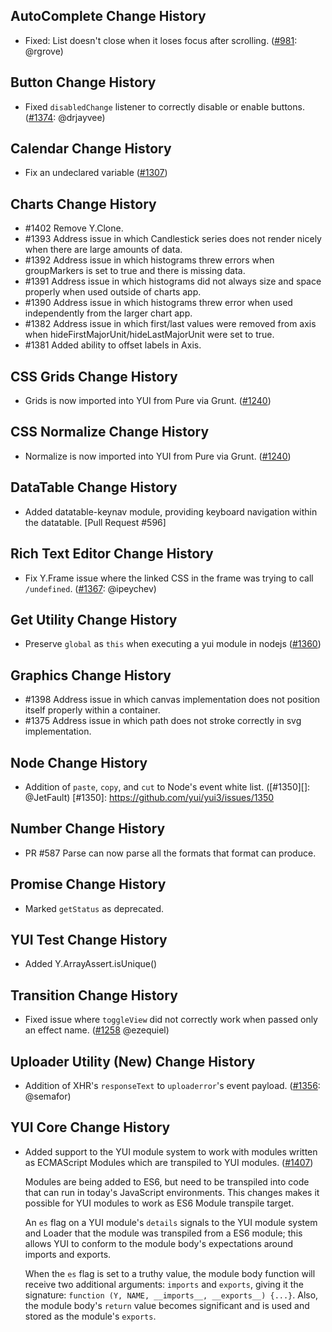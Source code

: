 ## AutoComplete Change History

* Fixed: List doesn't close when it loses focus after scrolling.
  ([#981][]: @rgrove)

[#981]: https://github.com/yui/yui3/issues/981

## Button Change History


* Fixed `disabledChange` listener to correctly disable or enable 
  buttons. ([#1374][]: @drjayvee)

[#1374]: https://github.com/yui/yui3/pull/1374

## Calendar Change History


* Fix an undeclared variable ([#1307][])

[#1307]: https://github.com/yui/yui3/issues/1307

## Charts Change History


* #1402 Remove Y.Clone.
* #1393 Address issue in which Candlestick series does not render nicely when there are large amounts of data.
* #1392 Address issue in which histograms threw errors when groupMarkers is set to true and there is missing data.
* #1391 Address issue in which histograms did not always size and space properly when used outside of charts app.
* #1390 Address issue in which histograms threw error when used independently from the larger chart app.
* #1382 Address issue in which first/last values were removed from axis when hideFirstMajorUnit/hideLastMajorUnit were set to true.
* #1381 Added ability to offset labels in Axis.

## CSS Grids Change History


* Grids is now imported into YUI from Pure via Grunt. ([#1240][])


[#1240]: https://github.com/yui/yui3/issues/1240


## CSS Normalize Change History

* Normalize is now imported into YUI from Pure via Grunt. ([#1240][])


[#1240]: https://github.com/yui/yui3/issues/1240


## DataTable Change History

* Added datatable-keynav module, providing keyboard navigation within the
  datatable. [Pull Request #596]



## Rich Text Editor Change History


* Fix Y.Frame issue where the linked CSS in the frame was trying to call
  `/undefined`. ([#1367][]: @ipeychev)

[#1367]: https://github.com/yui/yui3/issues/1367

## Get Utility Change History


* Preserve `global` as `this` when executing a yui module in nodejs ([#1360][])

[#1360]: https://github.com/yui/yui3/pull/1360

## Graphics Change History


* #1398 Address issue in which canvas implementation does not position itself properly within a container.
* #1375 Address issue in which path does not stroke correctly in svg implementation. 

## Node Change History

* Addition of `paste`, `copy`, and `cut` to Node's event white list. ([#1350][]: @JetFault)
[#1350]: https://github.com/yui/yui3/issues/1350

## Number Change History

* PR #587 Parse can now parse all the formats that format can produce.

## Promise Change History


* Marked `getStatus` as deprecated.

## YUI Test Change History


* Added Y.ArrayAssert.isUnique()


## Transition Change History

* Fixed issue where `toggleView` did not correctly work when passed only an effect name. ([#1258][] @ezequiel)

[#1258]: https://github.com/yui/yui3/issues/1258


## Uploader Utility (New) Change History

* Addition of XHR's `responseText` to `uploaderror`'s event payload. ([#1356][]: @semafor)

[#1356]: https://github.com/yui/yui3/issues/1356

## YUI Core Change History


* Added support to the YUI module system to work with modules written as
  ECMAScript Modules which are transpiled to YUI modules. ([#1407][])

  Modules are being added to ES6, but need to be transpiled into code that can
  run in today's JavaScript environments. This changes makes it possible for YUI
  modules to work as ES6 Module transpile target.

  An `es` flag on a YUI module's `details` signals to the YUI module system and
  Loader that the module was transpiled from a ES6 module; this allows YUI to
  conform to the module body's expectations around imports and exports.

  When the `es` flag is set to a truthy value, the module body function will
  receive two additional arguments: `imports` and `exports`, giving it the
  signature: `function (Y, NAME, __imports__, __exports__) {...}`. Also, the
  module body's `return` value becomes significant and is used and stored as the
  module's `exports`.


[#1407]: https://github.com/yui/yui3/issues/1407
